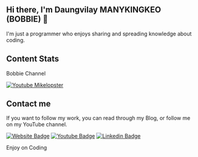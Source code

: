 ## Hi there, I'm Daungvilay MANYKINGKEO (BOBBIE) 👋

I'm just a programmer who enjoys sharing and spreading knowledge about coding.

## Content Stats

Bobbie Channel

[![Youtube Mikelopster](https://youtube-stats-card.vercel.app/api?channelid=UCiihnx5gbztQm1TJkKOxxow&theme=dark)](https://www.youtube.com/@bobbiechannel864)

 
## Contact me

If you want to follow my work, you can read through my Blog, or follow me on my YouTube channel.

[![Website Badge](https://img.shields.io/badge/Blog-BC52EE?style=flat-square&logo=astro&logoColor=white)](https://www.devfiw.com)
[![Youtube Badge](https://img.shields.io/badge/YouTube-red?style=for-square&logo=youtube&logoColor=white)](https://www.youtube.com/@bobbiechannel864)
[![Linkedin Badge](https://img.shields.io/badge/-LinkedIn-0e76a8?style=flat-square&logo=Linkedin&logoColor=white)](https://www.linkedin.com/in/daungvilay)


Enjoy on Coding 
